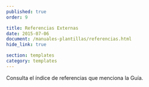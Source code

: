 ```yaml
---
published: true
order: 9

title: Referencias Externas
date: 2015-07-06
document: /manuales-plantillas/referencias.html
hide_link: true

section: templates
category: templates
---
```


Consulta el índice de referencias que menciona la Guía.
